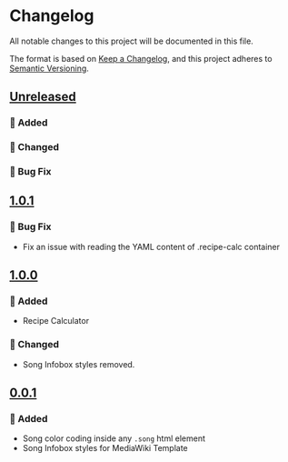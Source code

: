# Changelog

All notable changes to this project will be documented in this file.

The format is based on [Keep a Changelog](https://keepachangelog.com/en/1.1.0/),
and this project adheres to [Semantic Versioning](https://semver.org/spec/v2.0.0.html).

## [Unreleased]
### :rocket: Added
### :pencil: Changed
### :bug: Bug Fix

## [1.0.1]
### :bug: Bug Fix
- Fix an issue with reading the YAML content of .recipe-calc container

## [1.0.0]
### :rocket: Added
- Recipe Calculator
### :pencil: Changed
- Song Infobox styles removed.

## [0.0.1]
### :rocket: Added

- Song color coding inside any `.song` html element
- Song Infobox styles for MediaWiki Template

[Unreleased]: https://github.com/erremauro/CignoApp/compare/v1.0.1...HEAD
[1.0.1]: https://github.com/erremauro/CignoApp/releases/tag/v1.0.1
[1.0.0]: https://github.com/erremauro/CignoApp/releases/tag/v1.0.0
[0.0.1]: https://github.com/erremauro/CignoApp/releases/tag/v0.0.1